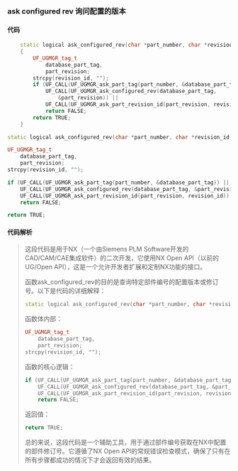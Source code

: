 ### ask configured rev 询问配置的版本

#### 代码

```cpp
    static logical ask_configured_rev(char *part_number, char *revision_id)  
    {  
        UF_UGMGR_tag_t  
            database_part_tag,  
            part_revision;  
        strcpy(revision_id, "");  
        if (UF_CALL(UF_UGMGR_ask_part_tag(part_number, &database_part_tag)) ||  
            UF_CALL(UF_UGMGR_ask_configured_rev(database_part_tag,  
                &part_revision)) ||  
            UF_CALL(UF_UGMGR_ask_part_revision_id(part_revision, revision_id)))  
            return FALSE;  
        return TRUE;  
    }

```

```cpp
static logical ask_configured_rev(char *part_number, char *revision_id)  

```

```cpp
UF_UGMGR_tag_t  
    database_part_tag,  
    part_revision;
strcpy(revision_id, "");

```

```cpp
if (UF_CALL(UF_UGMGR_ask_part_tag(part_number, &database_part_tag)) ||  
    UF_CALL(UF_UGMGR_ask_configured_rev(database_part_tag, &part_revision)) ||  
    UF_CALL(UF_UGMGR_ask_part_revision_id(part_revision, revision_id)))  
    return FALSE;  

```

```cpp
return TRUE;  

```

#### 代码解析

> 这段代码是用于NX（一个由Siemens PLM Software开发的CAD/CAM/CAE集成软件）的二次开发，它使用NX Open API（以前的UG/Open API），这是一个允许开发者扩展和定制NX功能的接口。
>
> 函数ask_configured_rev的目的是查询特定部件编号的配置版本或修订号。以下是代码的详细解释：
>
> ```cpp
> static logical ask_configured_rev(char *part_number, char *revision_id)  
> ```
>
> 函数体内部：
>
> ```cpp
> UF_UGMGR_tag_t  
>     database_part_tag,  
>     part_revision;
> strcpy(revision_id, "");
> ```
>
> 函数的核心逻辑：
>
> ```cpp
> if (UF_CALL(UF_UGMGR_ask_part_tag(part_number, &database_part_tag)) ||  
>     UF_CALL(UF_UGMGR_ask_configured_rev(database_part_tag, &part_revision)) ||  
>     UF_CALL(UF_UGMGR_ask_part_revision_id(part_revision, revision_id)))  
>     return FALSE;  
> ```
>
> 返回值：
>
> ```cpp
> return TRUE;  
> ```
>
> 总的来说，这段代码是一个辅助工具，用于通过部件编号获取在NX中配置的部件修订号。它遵循了NX Open API的常规错误检查模式，确保了只有在所有步骤都成功的情况下才会返回有效的结果。
>
